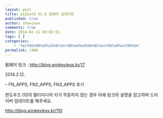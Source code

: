 ```yaml
---
layout: post
title: ps2avrU V1.6 펌웨어 업데이트
published: true
author: showjean
comments: true
date: 2014-02-11 03:02:51
tags: [ ]
categories:
    - '%ec%9e%90%eb%a3%8c%ec%8b%a4%ed%8e%8c%ec%9b%a8%ec%96%b4'
permalink: /406
---
```

펌웨어 링크 : http://blog.winkeyless.kr/17





2014.2.12.



&#8211;&nbsp;FN_APPS, FN2_APPS, FN3_APPS 추가













윈도우즈 OS의 멀티미디어 키가 작동하지 않는 경우 아래 링크의 설명을 참고하여 드라이버 업데이트를 해주세요.



http://blog.winkeyless.kr/110